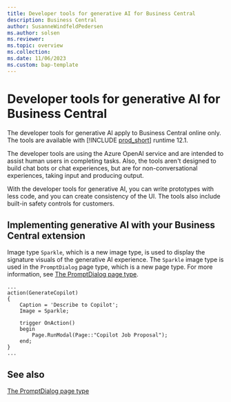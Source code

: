 ```yaml
---
title: Developer tools for generative AI for Business Central
description: Business Central
author: SusanneWindfeldPedersen
ms.author: solsen
ms.reviewer: 
ms.topic: overview
ms.collection: 
ms.date: 11/06/2023
ms.custom: bap-template
---
```


# Developer tools for generative AI for Business Central

<!-- Available with version -->

The developer tools for generative AI apply to Business Central online only. The tools are available with [!INCLUDE [prod_short](includes/prod_short.md)] runtime 12.1. 

The developer tools are using the Azure OpenAI service and are intended to assist human users in completing tasks. Also, the tools aren't designed to build chat bots or chat experiences, but are for non-conversational experiences, taking input and producing output.

With the developer tools for generative AI, you can write prototypes with less code, and you can create consistency of the UI. The tools also include built-in safety controls for customers.

## Implementing generative AI with your Business Central extension

Image type `Sparkle`, which is a new image type, is used to display the signature visuals of the generative AI experience. The `Sparkle` image type is used in the `PromptDialog` page type, which is a new page type. For more information, see [The PromptDialog page type](devenv-page-type-promptdialog.md).


```al
...     
action(GenerateCopilot)
{
    Caption = 'Describe to Copilot';
    Image = Sparkle;

    trigger OnAction()
    begin
        Page.RunModal(Page::"Copilot Job Proposal");
    end;
}
...
```



## See also

[The PromptDialog page type](devenv-page-type-promptdialog.md)  